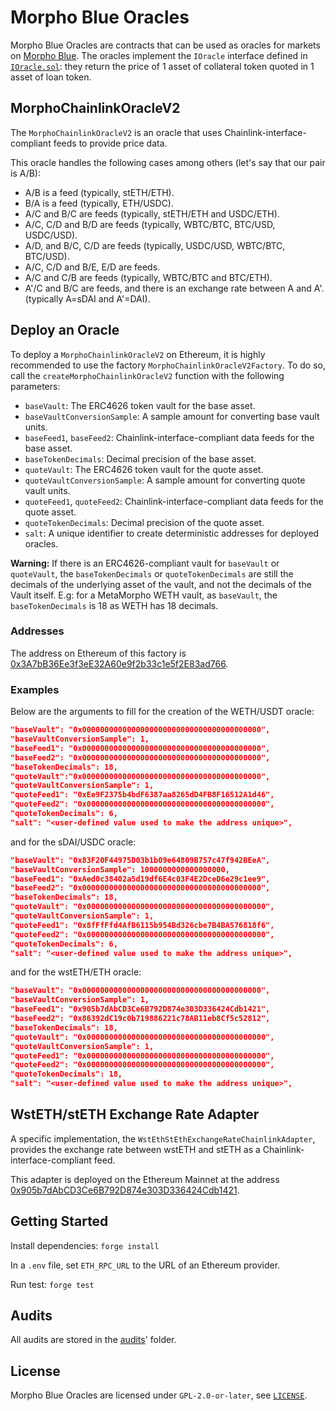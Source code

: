 # Morpho Blue Oracles

Morpho Blue Oracles are contracts that can be used as oracles for markets on [Morpho Blue](https://github.com/morpho-org/morpho-blue).
The oracles implement the `IOracle` interface defined in [`IOracle.sol`](https://github.com/morpho-org/morpho-blue/blob/main/src/interfaces/IOracle.sol#L9): they return the price of 1 asset of collateral token quoted in 1 asset of loan token.

## MorphoChainlinkOracleV2

The `MorphoChainlinkOracleV2` is an oracle that uses Chainlink-interface-compliant feeds to provide price data.

This oracle handles the following cases among others (let's say that our pair is A/B):

- A/B is a feed (typically, stETH/ETH).
- B/A is a feed (typically, ETH/USDC).
- A/C and B/C are feeds (typically, stETH/ETH and USDC/ETH).
- A/C, C/D and B/D are feeds (typically, WBTC/BTC, BTC/USD, USDC/USD).
- A/D, and B/C, C/D are feeds (typically, USDC/USD, WBTC/BTC, BTC/USD).
- A/C, C/D and B/E, E/D are feeds.
- A/C and C/B are feeds (typically, WBTC/BTC and BTC/ETH).
- A'/C and B/C are feeds, and there is an exchange rate between A and A'. (typically A=sDAI and A'=DAI).

## Deploy an Oracle

To deploy a `MorphoChainlinkOracleV2` on Ethereum, it is highly recommended to use the factory `MorphoChainlinkOracleV2Factory`.
To do so, call the `createMorphoChainlinkOracleV2` function with the following parameters:

- `baseVault`: The ERC4626 token vault for the base asset.
- `baseVaultConversionSample`: A sample amount for converting base vault units.
- `baseFeed1`, `baseFeed2`: Chainlink-interface-compliant data feeds for the base asset.
- `baseTokenDecimals`: Decimal precision of the base asset.
- `quoteVault`: The ERC4626 token vault for the quote asset.
- `quoteVaultConversionSample`: A sample amount for converting quote vault units.
- `quoteFeed1`, `quoteFeed2`: Chainlink-interface-compliant data feeds for the quote asset.
- `quoteTokenDecimals`: Decimal precision of the quote asset.
- `salt`: A unique identifier to create deterministic addresses for deployed oracles.

**Warning:** If there is an ERC4626-compliant vault for `baseVault` or `quoteVault`, the `baseTokenDecimals` or `quoteTokenDecimals` are still the decimals of the underlying asset of the vault, and not the decimals of the Vault itself.
E.g: for a MetaMorpho WETH vault, as `baseVault`, the `baseTokenDecimals` is 18 as WETH has 18 decimals.

### Addresses

The address on Ethereum of this factory is [0x3A7bB36Ee3f3eE32A60e9f2b33c1e5f2E83ad766](https://etherscan.io/address/0x3a7bb36ee3f3ee32a60e9f2b33c1e5f2e83ad766#code).

### Examples

Below are the arguments to fill for the creation of the WETH/USDT oracle:

```json
"baseVault": "0x0000000000000000000000000000000000000000",
"baseVaultConversionSample": 1,
"baseFeed1": "0x0000000000000000000000000000000000000000",
"baseFeed2": "0x0000000000000000000000000000000000000000",
"baseTokenDecimals": 18,
"quoteVault":"0x0000000000000000000000000000000000000000",
"quoteVaultConversionSample": 1,
"quoteFeed1": "0xEe9F2375b4bdF6387aa8265dD4FB8F16512A1d46",
"quoteFeed2": "0x0000000000000000000000000000000000000000",
"quoteTokenDecimals": 6,
"salt": "<user-defined value used to make the address unique>",
```

and for the sDAI/USDC oracle:

```json
"baseVault": "0x83F20F44975D03b1b09e64809B757c47f942BEeA",
"baseVaultConversionSample": 1000000000000000000,
"baseFeed1": "0xAed0c38402a5d19df6E4c03F4E2DceD6e29c1ee9",
"baseFeed2": "0x0000000000000000000000000000000000000000",
"baseTokenDecimals": 18,
"quoteVault": "0x0000000000000000000000000000000000000000",
"quoteVaultConversionSample": 1,
"quoteFeed1": "0x8fFfFfd4AfB6115b954Bd326cbe7B4BA576818f6",
"quoteFeed2": "0x0000000000000000000000000000000000000000",
"quoteTokenDecimals": 6,
"salt": "<user-defined value used to make the address unique>",
```

and for the wstETH/ETH oracle:

```json
"baseVault": "0x0000000000000000000000000000000000000000",
"baseVaultConversionSample": 1,
"baseFeed1": "0x905b7dAbCD3Ce6B792D874e303D336424Cdb1421",
"baseFeed2": "0x86392dC19c0b719886221c78AB11eb8Cf5c52812",
"baseTokenDecimals": 18,
"quoteVault": "0x0000000000000000000000000000000000000000",
"quoteVaultConversionSample": 1,
"quoteFeed1": "0x0000000000000000000000000000000000000000",
"quoteFeed2": "0x0000000000000000000000000000000000000000",
"quoteTokenDecimals": 18,
"salt": "<user-defined value used to make the address unique>",
```

## WstETH/stETH Exchange Rate Adapter

A specific implementation, the `WstEthStEthExchangeRateChainlinkAdapter`, provides the exchange rate between wstETH and stETH as a Chainlink-interface-compliant feed.

This adapter is deployed on the Ethereum Mainnet at the address [0x905b7dAbCD3Ce6B792D874e303D336424Cdb1421](https://etherscan.io/address/0x905b7dabcd3ce6b792d874e303d336424cdb1421#code).

## Getting Started

Install dependencies: `forge install`

In a `.env` file, set `ETH_RPC_URL` to the URL of an Ethereum provider.

Run test: `forge test`

## Audits

All audits are stored in the [audits](./audits/)' folder.

## License

Morpho Blue Oracles are licensed under `GPL-2.0-or-later`, see [`LICENSE`](./LICENSE).
